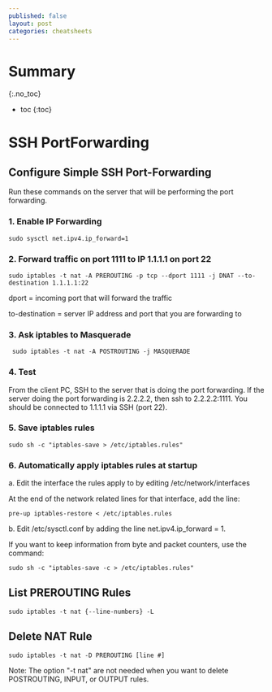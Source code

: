 ```yaml
---
published: false
layout: post
categories: cheatsheets
---
```

# Summary
{:.no_toc}

* toc
{:toc}

# SSH PortForwarding

## Configure Simple SSH Port-Forwarding

Run these commands on the server that will be performing the port forwarding.

### 1. Enable IP Forwarding

	sudo sysctl net.ipv4.ip_forward=1
    
### 2. Forward traffic on port 1111 to IP 1.1.1.1 on port 22

	sudo iptables -t nat -A PREROUTING -p tcp --dport 1111 -j DNAT --to-destination 1.1.1.1:22
    
dport = incoming port that will forward the traffic

to-destination = server IP address and port that you are forwarding to

### 3. Ask iptables to Masquerade

	 sudo iptables -t nat -A POSTROUTING -j MASQUERADE
     
### 4. Test

From the client PC, SSH to the server that is doing the port forwarding.  If the server doing the port forwarding is 2.2.2.2, then ssh to 2.2.2.2:1111.  You should be connected to 1.1.1.1 via SSH (port 22).

### 5. Save iptables rules

	sudo sh -c "iptables-save > /etc/iptables.rules"
    
### 6. Automatically apply iptables rules at startup

a. Edit the interface the rules apply to by editing /etc/network/interfaces

At the end of the network related lines for that interface, add the line:

	pre-up iptables-restore < /etc/iptables.rules
    
b. Edit /etc/sysctl.conf by adding the line net.ipv4.ip_forward = 1.

If you want to keep information from byte and packet counters, use the command:
	
    sudo sh -c "iptables-save -c > /etc/iptables.rules"
    
## List PREROUTING Rules

	sudo iptables -t nat {--line-numbers} -L
    
## Delete NAT Rule

	sudo iptables -t nat -D PREROUTING [line #]
    
Note: The option "-t nat" are not needed when you want to delete POSTROUTING, INPUT, or OUTPUT rules.